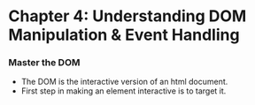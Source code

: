 # Chapter 4: Understanding DOM Manipulation & Event Handling

### Master the DOM

- The DOM is the interactive version of an html document.
- First step in making an element interactive is to target it.